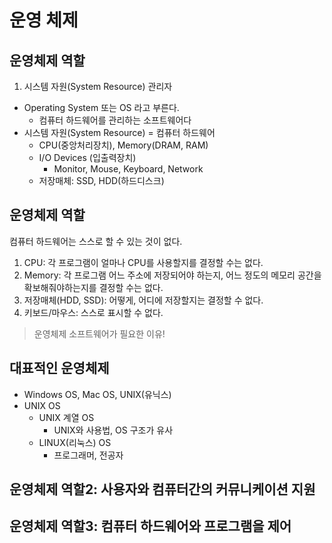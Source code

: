 # 운영 체제

## 운영체제 역할

1. 시스템 자원(System Resource) 관리자

- Operating System 또는 OS 라고 부른다.
  - 컴퓨터 하드웨어를 관리하는 소프트웨어다
- 시스템 자원(System Resource) = 컴퓨터 하드웨어
  - CPU(중앙처리장치), Memory(DRAM, RAM)
  - I/O Devices (입출력장치)
    - Monitor, Mouse, Keyboard, Network
  - 저장매체: SSD, HDD(하드디스크)

## 운영체제 역할

컴퓨터 하드웨어는 스스로 할 수 있는 것이 없다.

1. CPU: 각 프로그램이 얼마나 CPU를 사용할지를 결정할 수는 없다.
2. Memory: 각 프로그램 어느 주소에 저장되어야 하는지, 어느 정도의 메모리 공간을 확보해줘야하는지를 결정할 수는 없다.
3. 저장매체(HDD, SSD): 어떻게, 어디에 저장할지는 결정할 수 없다.
4. 키보드/마우스: 스스로 표시할 수 없다.

> 운영체제 소프트웨어가 필요한 이유!

## 대표적인 운영체제

- Windows OS, Mac OS, UNIX(유닉스)
- UNIX OS
  - UNIX 계열 OS
    - UNIX와 사용법, OS 구조가 유사
  - LINUX(리눅스) OS
    - 프로그래머, 전공자

## 운영체제 역할2: 사용자와 컴퓨터간의 커뮤니케이션 지원

## 운영체제 역할3: 컴퓨터 하드웨어와 프로그램을 제어
